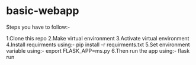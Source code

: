 # basic-webapp 

Steps you have to follow:-

1.Clone this repo
2.Make virtual environment
3.Activate virtual environment
4.Install requirments using:-
        pip install -r requirments.txt
5.Set environment variable using:-
        export FLASK_APP=ms.py
6.Then run the app using:-
        flask run
